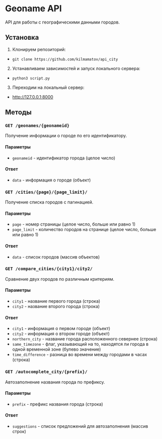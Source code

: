 # Geoname API

API для работы с географическими данными городов.

## Установка

1. Клонируем репозиторий:

- `git clone https://github.com/kilmamatov/api_city`


2. Устанавливаем зависимостей и запуск локального сервера:

- `python3 script.py`


3. Переходим на локальный сервер:

- http://127.0.0.1:8000


## Методы

### `GET /geonames/{geonameid}`

Получение информации о городе по его идентификатору.

#### Параметры

- `geonameid` - идентификатор города (целое число)

#### Ответ

- `data` - информация о городе (объект)

### `GET /cities/{page}/{page_limit}/`

Получение списка городов с пагинацией.

#### Параметры

- `page` - номер страницы (целое число, больше или равно 1)
- `page_limit` - количество городов на странице (целое число, больше или равно 1)

#### Ответ

- `data` - список городов (массив объектов)

### `GET /compare_cities/{city1}/city2/`

Сравнение двух городов по различным критериям.

#### Параметры

- `city1` - название первого города (строка)
- `city2` - название второго города (строка)

#### Ответ

- `city1` - информация о первом городе (объект)
- `city2` - информация о втором городе (объект)
- `northern_city` - название города расположенного севернее (строка)
- `same_timezone` - флаг, указывающий на то, находятся ли города в одной временной зоне (булево значение)
- `time_difference` - разница во времени между городами в часах (строка)

### `GET /autocomplete_city/{prefix}/`

Автозаполнение названия города по префиксу.

#### Параметры

- `prefix` - префикс названия города (строка)

#### Ответ

- `suggestions` - список предложений для автозаполнения (массив строк)

